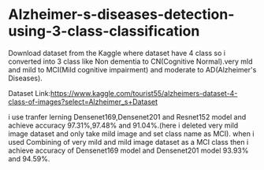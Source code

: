 # Alzheimer-s-diseases-detection-using-3-class-classification
Download dataset from the Kaggle where dataset have 4 class so i converted into 3 class like Non dementia to CN(Cognitive Normal).very mld and mild to MCI(Mild cognitive impairment) and moderate to AD(Alzheimer's Diseases).

Dataset Link:https://www.kaggle.com/tourist55/alzheimers-dataset-4-class-of-images?select=Alzheimer_s+Dataset

i use tranfer lerning Densenet169,Densenet201 and Resnet152 model and achieve accuracy 97.31%,97.48% and 91.04%.(here i deleted very mild image dataset and only take mild image and set class name as MCI).
when i used Combining of very mild and mild image dataset as a MCI class then i achieve accuracy of Densenet169 model and Densenet201 model 93.93% and 94.59%.

